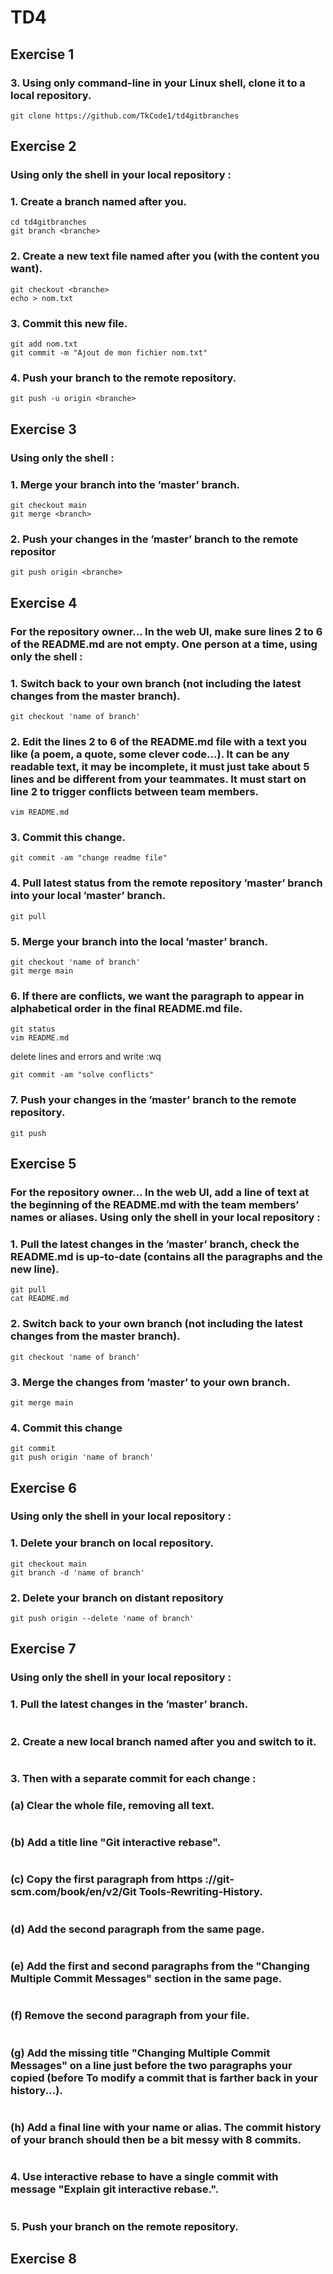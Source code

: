 
# TD4

## Exercise 1

### 3. Using only command-line in your Linux shell, clone it to a local repository.
```
git clone https://github.com/TkCode1/td4gitbranches
```
## Exercise 2

### Using only the shell in your local repository :
### 1. Create a branch named after you.
```
cd td4gitbranches
git branch <branche>
```
### 2. Create a new text file named after you (with the content you want).
```
git checkout <branche>
echo > nom.txt
```
### 3. Commit this new file.
```
git add nom.txt 
git commit -m "Ajout de mon fichier nom.txt"
```
### 4. Push your branch to the remote repository.
```
git push -u origin <branche>
```
## Exercise 3

### Using only the shell :
### 1. Merge your branch into the ’master’ branch.
```
git checkout main
git merge <branch>
```
### 2. Push your changes in the ’master’ branch to the remote repositor
```
git push origin <branche>
```


## Exercise 4

### For the repository owner... In the web UI, make sure lines 2 to 6 of the README.md are not empty. One person at a time, using only the shell :
### 1. Switch back to your own branch (not including the latest changes from the master branch).
```
git checkout 'name of branch'
```
### 2. Edit the lines 2 to 6 of the README.md file with a text you like (a poem, a quote, some clever code...). It can be any readable text, it may be incomplete, it must just take about 5 lines and be different from your teammates. It must start on line 2 to trigger conflicts between team members.
```
vim README.md
```
### 3. Commit this change.
```
git commit -am "change readme file"
```
### 4. Pull latest status from the remote repository ’master’ branch into your local ’master’ branch.
```
git pull
```
### 5. Merge your branch into the local ’master’ branch.
```
git checkout 'name of branch'
git merge main
```
### 6. If there are conflicts, we want the paragraph to appear in alphabetical order in the final README.md file.
```
git status
vim README.md
```
delete lines and errors and write :wq
```
git commit -am "solve conflicts"
```
### 7. Push your changes in the ’master’ branch to the remote repository.
```
git push
```
## Exercise 5

### For the repository owner... In the web UI, add a line of text at the beginning of the README.md with the team members’ names or aliases. Using only the shell in your local repository :
### 1. Pull the latest changes in the ’master’ branch, check the README.md is up-to-date (contains all the paragraphs and the new line).
```
git pull
cat README.md
```
### 2. Switch back to your own branch (not including the latest changes from the master branch).
```
git checkout 'name of branch'
```
### 3. Merge the changes from ’master’ to your own branch.
```
git merge main
```
### 4. Commit this change
```
git commit
git push origin 'name of branch'
```

## Exercise 6

### Using only the shell in your local repository :
### 1. Delete your branch on local repository.
```
git checkout main
git branch -d 'name of branch'
```
### 2. Delete your branch on distant repository
```
git push origin --delete 'name of branch'
```

## Exercise 7

### Using only the shell in your local repository :
### 1. Pull the latest changes in the ’master’ branch.
```

```
### 2. Create a new local branch named after you and switch to it.
```

```
### 3. Then with a separate commit for each change :
### (a) Clear the whole file, removing all text.
```

```
### (b) Add a title line "Git interactive rebase".
```

```
### (c) Copy the first paragraph from https ://git-scm.com/book/en/v2/Git Tools-Rewriting-History.
```

```
### (d) Add the second paragraph from the same page.
```

```
### (e) Add the first and second paragraphs from the "Changing Multiple Commit Messages" section in the same page.
```

```
### (f) Remove the second paragraph from your file.
```

```
### (g) Add the missing title "Changing Multiple Commit Messages" on a line just before the two paragraphs your copied (before To modify a commit that is farther back in your history...).
```

```
### (h) Add a final line with your name or alias. The commit history of your branch should then be a bit messy with 8 commits.
```

```
### 4. Use interactive rebase to have a single commit with message "Explain git interactive rebase.".
```

```
### 5. Push your branch on the remote repository.

## Exercise 8
```

```
